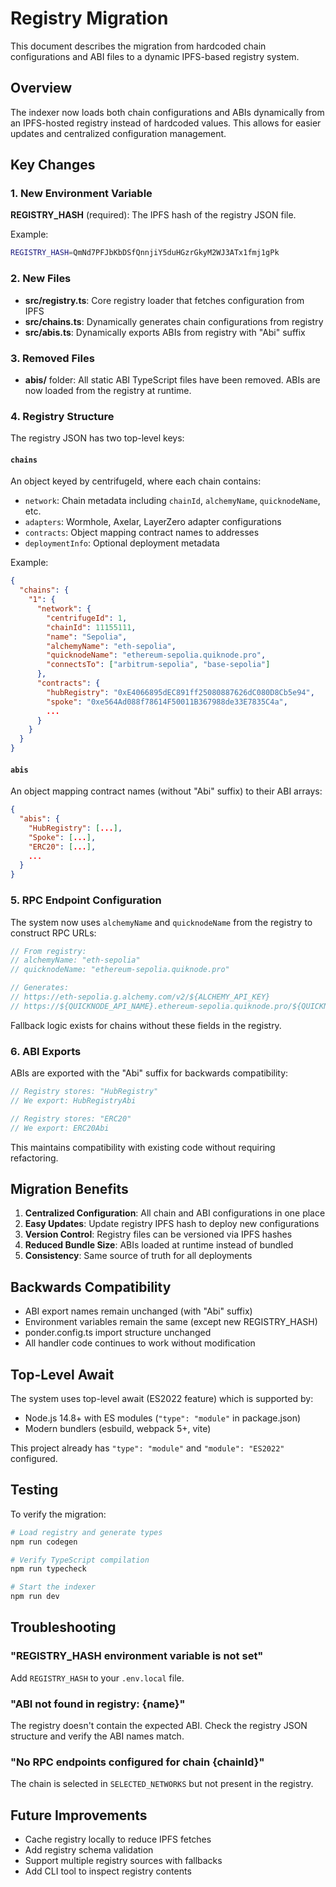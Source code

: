 # Registry Migration

This document describes the migration from hardcoded chain configurations and ABI files to a dynamic IPFS-based registry system.

## Overview

The indexer now loads both chain configurations and ABIs dynamically from an IPFS-hosted registry instead of hardcoded values. This allows for easier updates and centralized configuration management.

## Key Changes

### 1. New Environment Variable

**REGISTRY_HASH** (required): The IPFS hash of the registry JSON file.

Example:
```bash
REGISTRY_HASH=QmNd7PFJbKbDSfQnnjiY5duHGzrGkyM2WJ3ATx1fmj1gPk
```

### 2. New Files

- **src/registry.ts**: Core registry loader that fetches configuration from IPFS
- **src/chains.ts**: Dynamically generates chain configurations from registry
- **src/abis.ts**: Dynamically exports ABIs from registry with "Abi" suffix

### 3. Removed Files

- **abis/** folder: All static ABI TypeScript files have been removed. ABIs are now loaded from the registry at runtime.

### 4. Registry Structure

The registry JSON has two top-level keys:

#### `chains`
An object keyed by centrifugeId, where each chain contains:
- `network`: Chain metadata including `chainId`, `alchemyName`, `quicknodeName`, etc.
- `adapters`: Wormhole, Axelar, LayerZero adapter configurations
- `contracts`: Object mapping contract names to addresses
- `deploymentInfo`: Optional deployment metadata

Example:
```json
{
  "chains": {
    "1": {
      "network": {
        "centrifugeId": 1,
        "chainId": 11155111,
        "name": "Sepolia",
        "alchemyName": "eth-sepolia",
        "quicknodeName": "ethereum-sepolia.quiknode.pro",
        "connectsTo": ["arbitrum-sepolia", "base-sepolia"]
      },
      "contracts": {
        "hubRegistry": "0xE4066895dEC891ff25080887626dC080D8Cb5e94",
        "spoke": "0xe564Ad088f78614F50011B367988de33E7835C4a",
        ...
      }
    }
  }
}
```

#### `abis`
An object mapping contract names (without "Abi" suffix) to their ABI arrays:

```json
{
  "abis": {
    "HubRegistry": [...],
    "Spoke": [...],
    "ERC20": [...],
    ...
  }
}
```

### 5. RPC Endpoint Configuration

The system now uses `alchemyName` and `quicknodeName` from the registry to construct RPC URLs:

```typescript
// From registry:
// alchemyName: "eth-sepolia"
// quicknodeName: "ethereum-sepolia.quiknode.pro"

// Generates:
// https://eth-sepolia.g.alchemy.com/v2/${ALCHEMY_API_KEY}
// https://${QUICKNODE_API_NAME}.ethereum-sepolia.quiknode.pro/${QUICKNODE_API_KEY}
```

Fallback logic exists for chains without these fields in the registry.

### 6. ABI Exports

ABIs are exported with the "Abi" suffix for backwards compatibility:

```typescript
// Registry stores: "HubRegistry"
// We export: HubRegistryAbi

// Registry stores: "ERC20"
// We export: ERC20Abi
```

This maintains compatibility with existing code without requiring refactoring.

## Migration Benefits

1. **Centralized Configuration**: All chain and ABI configurations in one place
2. **Easy Updates**: Update registry IPFS hash to deploy new configurations
3. **Version Control**: Registry files can be versioned via IPFS hashes
4. **Reduced Bundle Size**: ABIs loaded at runtime instead of bundled
5. **Consistency**: Same source of truth for all deployments

## Backwards Compatibility

- ABI export names remain unchanged (with "Abi" suffix)
- Environment variables remain the same (except new REGISTRY_HASH)
- ponder.config.ts import structure unchanged
- All handler code continues to work without modification

## Top-Level Await

The system uses top-level await (ES2022 feature) which is supported by:
- Node.js 14.8+ with ES modules (`"type": "module"` in package.json)
- Modern bundlers (esbuild, webpack 5+, vite)

This project already has `"type": "module"` and `"module": "ES2022"` configured.

## Testing

To verify the migration:

```bash
# Load registry and generate types
npm run codegen

# Verify TypeScript compilation
npm run typecheck

# Start the indexer
npm run dev
```

## Troubleshooting

### "REGISTRY_HASH environment variable is not set"
Add `REGISTRY_HASH` to your `.env.local` file.

### "ABI not found in registry: {name}"
The registry doesn't contain the expected ABI. Check the registry JSON structure and verify the ABI names match.

### "No RPC endpoints configured for chain {chainId}"
The chain is selected in `SELECTED_NETWORKS` but not present in the registry.

## Future Improvements

- Cache registry locally to reduce IPFS fetches
- Add registry schema validation
- Support multiple registry sources with fallbacks
- Add CLI tool to inspect registry contents
